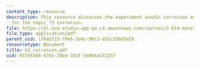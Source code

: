 ```yaml
---
content_type: resource
description: This resource discusses the experiment anodic corrosion and the EMF series
  for the topic ?3 corrosion.
file: https://ol-ocw-studio-app-qa.s3.amazonaws.com/courses/3-014-materials-laboratory-fall-2006/857dfa6667b528bd35af5e066a1f2257_b3_corrosion.pdf
file_type: application/pdf
parent_uid: 178a3f23-79e5-2e6c-90c3-e52c15603a59
resourcetype: Document
title: b3_corrosion.pdf
uid: 857dfa66-67b5-28bd-35af-5e066a1f2257
---
```

